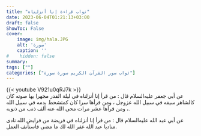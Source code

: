 ```yaml
---
title: "ثواب قراءة إنا أنزلناه"
date: 2023-06-04T01:21:13+03:00
draft: false
ShowToc: False
cover:
    image: img/hala.JPG
    alt: 'صورة'
    caption: ''
#    hidden: false
summary: 
tags: [""]
categories: ["ثواب سور القرآن الكريم سورة سورة"]
---
```

{{< youtube V921u0qRJ7k >}} 
<br>
عن أبي جعفر عليه‌السلام قال : من قرأ إنا
أنزلناه في ليلة القدر مجهرا بها صوته كان كالشاهر سيفه في سبيل الله
عزوجل ، ومن قرأها سرا كان كمتشحط بدمه في سبيل الله ، ومن قرأها
عشر مرات محى الله عنه ألف ذنب من ذنوبه.

عن أبي
عبد الله عليه‌السلام قال : من قرأ إنا أنزلناه في فريضة من فرايض الله نادى
مناديا عبد الله غفر الله لك ما مضى فاستأنف العمل.

